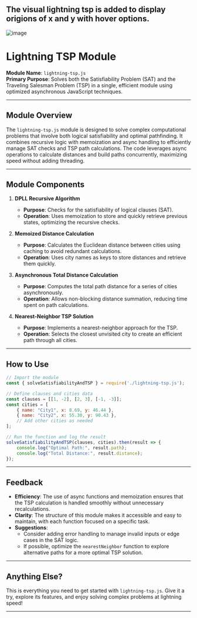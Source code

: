 ## **The visual lightning tsp is added to display origions of x and y with hover options.** 
![image](https://github.com/user-attachments/assets/8cfd21d6-bfc2-4c47-a8df-77df13ed0611)


# **Lightning TSP Module**

**Module Name**: `lightning-tsp.js`  
**Primary Purpose**: Solves both the Satisfiability Problem (SAT) and the Traveling Salesman Problem (TSP) in a single, efficient module using optimized asynchronous JavaScript techniques.

---

## **Module Overview**

The `lightning-tsp.js` module is designed to solve complex computational problems that involve both logical satisfiability and optimal pathfinding. It combines recursive logic with memoization and async handling to efficiently manage SAT checks and TSP path calculations. The code leverages async operations to calculate distances and build paths concurrently, maximizing speed without adding threading.

---

## **Module Components**

1. **DPLL Recursive Algorithm**  
   - **Purpose**: Checks for the satisfiability of logical clauses (SAT).
   - **Operation**: Uses memoization to store and quickly retrieve previous states, optimizing the recursive checks.
   
2. **Memoized Distance Calculation**  
   - **Purpose**: Calculates the Euclidean distance between cities using caching to avoid redundant calculations.
   - **Operation**: Uses city names as keys to store distances and retrieve them quickly.
   
3. **Asynchronous Total Distance Calculation**  
   - **Purpose**: Computes the total path distance for a series of cities asynchronously.
   - **Operation**: Allows non-blocking distance summation, reducing time spent on path calculations.
   
4. **Nearest-Neighbor TSP Solution**  
   - **Purpose**: Implements a nearest-neighbor approach for the TSP.
   - **Operation**: Selects the closest unvisited city to create an efficient path through all cities.

---

## **How to Use**

```javascript
// Import the module
const { solveSatisfiabilityAndTSP } = require('./lightning-tsp.js');

// Define clauses and cities data
const clauses = [[1, -2], [2, 3], [-1, -3]];
const cities = [
    { name: "City1", x: 8.69, y: 46.44 },
    { name: "City2", x: 55.30, y: 90.43 },
    // Add other cities as needed
];

// Run the function and log the result
solveSatisfiabilityAndTSP(clauses, cities).then(result => {
    console.log("Optimal Path:", result.path);
    console.log("Total Distance:", result.distance);
});
```

---

## **Feedback**

- **Efficiency**: The use of async functions and memoization ensures that the TSP calculation is handled smoothly without unnecessary recalculations.
- **Clarity**: The structure of this module makes it accessible and easy to maintain, with each function focused on a specific task.
- **Suggestions**:  
  - Consider adding error handling to manage invalid inputs or edge cases in the SAT logic.
  - If possible, optimize the `nearestNeighbor` function to explore alternative paths for a more optimal TSP solution.

---

## **Anything Else?**

This is everything you need to get started with `lightning-tsp.js`. Give it a try, explore its features, and enjoy solving complex problems at lightning speed!

---
